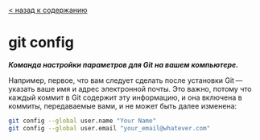 [< назад к содержанию](./readme.md)

# git config

***Команда настройки параметров для Git на вашем компьютере.***

Например, первое, что вам следует сделать после установки Git — указать ваше имя и адрес электронной почты. Это важно, потому что каждый коммит в Git содержит эту информацию, и она включена в коммиты, передаваемые вами, и не может быть далее изменена:

~~~bash
git config --global user.name "Your Name"
git config --global user.email "your_email@whatever.com"
~~~